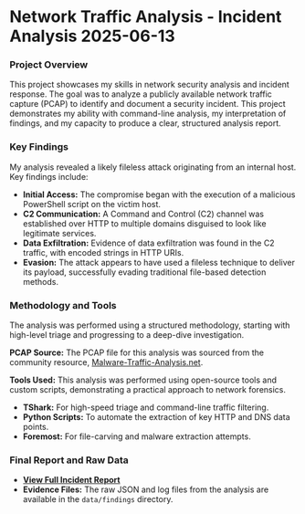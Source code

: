 # Network Traffic Analysis - Incident Analysis 2025-06-13

### Project Overview

This project showcases my skills in network security analysis and incident response. The goal was to analyze a publicly available network traffic capture (PCAP) to identify and document a security incident. This project demonstrates my ability with command-line analysis, my interpretation of findings, and my capacity to produce a clear, structured analysis report.

### Key Findings

My analysis revealed a likely fileless attack originating from an internal host. Key findings include:
* **Initial Access:** The compromise began with the execution of a malicious PowerShell script on the victim host.
* **C2 Communication:** A Command and Control (C2) channel was established over HTTP to multiple domains disguised to look like legitimate services.
* **Data Exfiltration:** Evidence of data exfiltration was found in the C2 traffic, with encoded strings in HTTP URIs.
* **Evasion:** The attack appears to have used a fileless technique to deliver its payload, successfully evading traditional file-based detection methods.

### Methodology and Tools

The analysis was performed using a structured methodology, starting with high-level triage and progressing to a deep-dive investigation.

**PCAP Source:** The PCAP file for this analysis was sourced from the community resource, [Malware-Traffic-Analysis.net](https://malware-traffic-analysis.net/2025/06/13/index.html).

**Tools Used:** This analysis was performed using open-source tools and custom scripts, demonstrating a practical approach to network forensics.
* **TShark:** For high-speed triage and command-line traffic filtering.
* **Python Scripts:** To automate the extraction of key HTTP and DNS data points.
* **Foremost:** For file-carving and malware extraction attempts.

### Final Report and Raw Data

* [**View Full Incident Report**](./reports/Incident_Report_2025-06-13.md)
* **Evidence Files:** The raw JSON and log files from the analysis are available in the `data/findings` directory.
